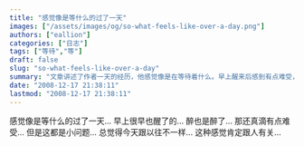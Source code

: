 ```yaml
---
title: "感觉像是等什么的过了一天"
images: ["/assets/images/og/so-what-feels-like-over-a-day.png"]
authors: ["eallion"]
categories: ["日志"]
tags: ["等待","等"]
draft: false
slug: "so-what-feels-like-over-a-day"
summary: "文章讲述了作者一天的经历，他感觉像是在等待着什么。早上醒来后感到有点难受，但这只是小问题。作者认为今天与以往不同，这种感觉与人有关。文章提到数字花园和用爱发电的概念。"
date: "2008-12-17 21:38:11"
lastmod: "2008-12-17 21:38:11"
---
```


感觉像是等什么的过了一天...
早上很早也醒了的...
醉也是醉了... 那还真滴有点难受...
但是这都是小问题...
总觉得今天跟以往不一样...
这种感觉肯定跟人有关...
